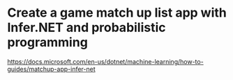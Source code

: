 # Create a game match up list app with Infer.NET and probabilistic programming
https://docs.microsoft.com/en-us/dotnet/machine-learning/how-to-guides/matchup-app-infer-net